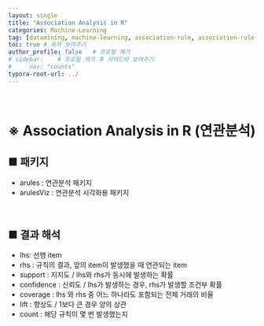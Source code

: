 ```yaml
---
layout: single
title: "Association Analysis in R"
categories: Machine-Learning
tag: [datamining, machine-learning, association-rule, association-rule-analysis, unsupervised-learning, r]
toc: true # 목차 보여주기
author_profile: false   # 프로필 제거
# sidebar:    # 프로필 제거 후 사이드바 보여주기
#     nav: "counts"
typora-root-url: ../
---
```

<br>

# **※ Association Analysis in R (연관분석)**

## ■ 패키지
- arules : 연관분석 패키지
- arulesViz : 연관분석 시각화용 패키지



<br>

## ■ 결과 해석
- lhs: 선행 item
- rhs : 규칙의 결과, 앞의 item이 발생했을 때 연관되는 item
- support : 지지도 / lhs와 rhs가 동시에 발생하는 확률
- confidence : 신뢰도 / lhs가 발생하는 경우, rhs가 발생할 조건부 확률
- coverage : lhs 와 rhs 중 어느 하나라도 포함되는 전체 거래의 비율
- lift : 향상도 / 1보다 큰 경우 양의 상관
- count : 해당 규칙이 몇 번 발생했는지
